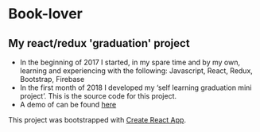 # Book-lover
## My react/redux 'graduation' project
- In the beginning of 2017 I started, in my spare time and by my own, learning and experiencing with the following: Javascript, React, Redux, Bootstrap, Firebase
- In the first month of 2018 I developed my ‘self learning graduation mini project’. 
This is the source code for this project.
- A demo of can be found [here](https://book-lover.herokuapp.com/)

This project was bootstrapped with [Create React App](https://github.com/facebookincubator/create-react-app).
